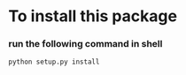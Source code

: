 # To install  this package 

### run the following command in shell

```bash
python setup.py install
```
